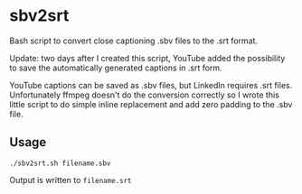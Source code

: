 # sbv2srt
Bash script to convert close captioning .sbv files to the .srt format.

Update: two days after I created this script, YouTube added the possibility to save the automatically generated captions in .srt form.

YouTube captions can be saved as .sbv files, but LinkedIn requires .srt files. Unfortunately ffmpeg doesn't do the conversion correctly so I wrote this little script to do simple inline replacement and add zero padding to the .sbv file. 

## Usage

    ./sbv2srt.sh filename.sbv
    
Output is written to `filename.srt`

